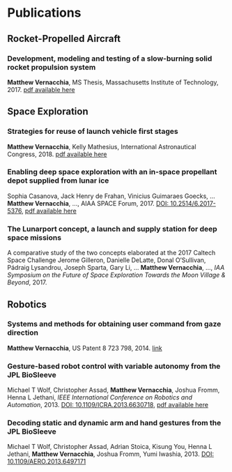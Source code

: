 # Publications

## Rocket-Propelled Aircraft

### Development, modeling and testing of a slow-burning solid rocket propulsion system
**Matthew Vernacchia**, MS Thesis, Massachusetts Institute of Technology, 2017. [pdf available here](http://hdl.handle.net/1721.1/112515)

## Space Exploration

### Strategies for reuse of launch vehicle first stages
**Matthew Vernacchia**, Kelly Mathesius, International Astronautical Congress, 2018. [pdf available here](https://github.com/mvernacc/lvreuse/blob/master/paper/IAC-18-D-2-4-3_strategies_for_reuse_of_launch_vehicle_first_stages.pdf)

### Enabling deep space exploration with an in-space propellant depot supplied from lunar ice
Sophia Casanova, Jack Henry de Frahan, Vinicius Guimaraes Goecks, ... **Matthew Vernacchia**, ...,  AIAA SPACE Forum, 2017. [DOI: 10.2514/6.2017-5376](https://doi.org/10.2514/6.2017-5376), [pdf available here](assets/docs/publications/6.2017-5376.pdf)

### The Lunarport concept, a launch and supply station for deep space missions
A comparative study of the two concepts elaborated at the 2017 Caltech Space Challenge
Jerome Gilleron, Danielle DeLatte, Donal O’Sullivan, Pádraig Lysandrou, Joseph Sparta, Gary Li, ... **Matthew Vernacchia**, ..., *IAA Symposium on the Future of Space Exploration Towards the Moon Village & Beyond*, 2017.



## Robotics

### Systems and methods for obtaining user command from gaze direction
**Matthew Vernacchia**, US Patent 8 723 798, 2014. [link](https://patents.google.com/patent/US8723798)

### Gesture-based robot control with variable autonomy from the JPL BioSleeve
Michael T Wolf, Christopher Assad, **Matthew Vernacchia**, Joshua Fromm, Henna L Jethani, *IEEE International Conference on Robotics and Automation*, 2013. [DOI: 10.1109/ICRA.2013.6630718](https://doi.org/10.1109/ICRA.2013.6630718), [pdf available here](assets/docs/publications/biosleeve_icra.pdf)

### Decoding static and dynamic arm and hand gestures from the JPL BioSleeve
Michael T Wolf, Christopher Assad, Adrian Stoica, Kisung You, Henna L Jethani, **Matthew Vernacchia**, Joshua Fromm, Yumi Iwashia, 2013. [DOI: 10.1109/AERO.2013.6497171](https://doi.org/10.1109/AERO.2013.6497171)
